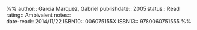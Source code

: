 %%
author:: Garcia Marquez, Gabriel
publishdate:: 2005
status:: Read
rating:: Ambivalent
notes::  
date-read:: 2014/11/22
ISBN10:: 006075155X
ISBN13:: 9780060751555
%%
